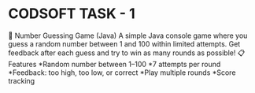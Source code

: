 # CODSOFT TASK - 1
🎯 Number Guessing Game (Java)
A simple Java console game where you guess a random number between 1 and 100 within limited attempts. Get feedback after each guess and try to win as many rounds as possible!
📋 Features
*Random number between 1–100
*7 attempts per round
*Feedback: too high, too low, or correct
*Play multiple rounds
*Score tracking

